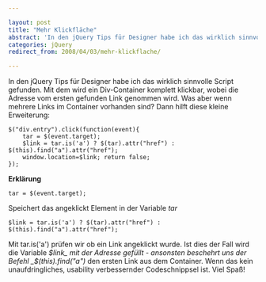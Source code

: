 ```yaml
---

layout: post
title: "Mehr Klickfläche"
abstract: 'In den jQuery Tips für Designer habe ich das wirklich sinnvolle Script gefunden Mit dem wird ein Div-Container komplett klickbar, wobei die Adresse vom ersten gefunden Link genommen wird'
categories: jQuery
redirect_from: 2008/04/03/mehr-klickflache/

---
```


In den jQuery Tips für Designer habe ich das wirklich sinnvolle Script gefunden. Mit dem wird ein Div-Container komplett klickbar, wobei die Adresse vom ersten gefunden Link genommen wird. Was aber wenn mehrere Links im Container vorhanden sind?
Dann hilft diese kleine Erweiterung:

    $("div.entry").click(function(event){
    	tar = $(event.target);
    	$link = tar.is('a') ? $(tar).attr("href") : $(this).find("a").attr("href");		
    	window.location=$link; return false;
    });

**Erklärung**

    tar = $(event.target);

Speichert das angeklickt Element in der Variable _tar_

    $link = tar.is('a') ? $(tar).attr("href") : $(this).find("a").attr("href");	

Mit tar.is('a') prüfen wir ob ein Link angeklickt wurde. Ist dies der Fall wird die Variable _$link_ mit der Adresse gefüllt - ansonsten beschehrt uns der Befehl _$(this).find("a")_ den ersten Link aus dem Container.
Wenn das kein unaufdringliches, usability verbessernder Codeschnippsel ist. Viel Spaß!
